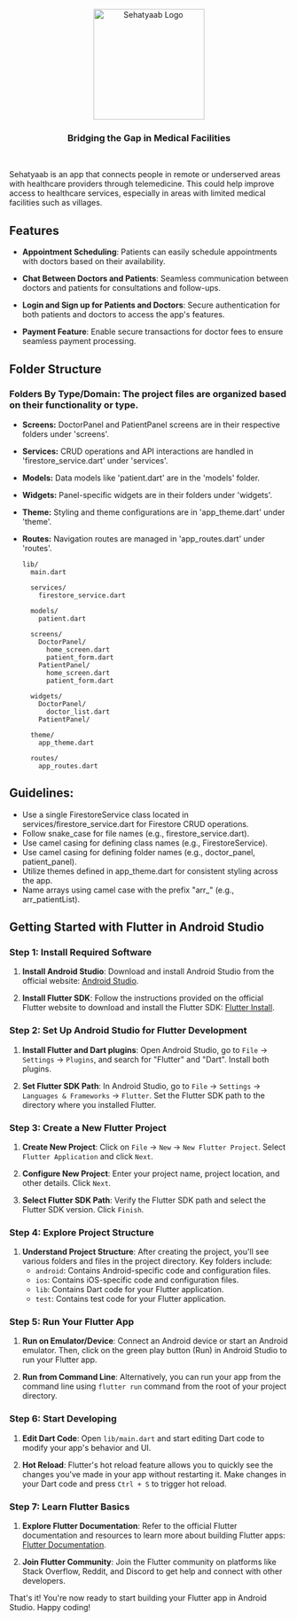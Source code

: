 

<p align="center">
  <img src="assets/images/sehatyaab-logo.png" alt="Sehatyaab Logo" width="200">
</p>

<h3 align="center">
 <b>Bridging the Gap in Medical Facilities</b> 
</h3>

<br/>

Sehatyaab is an app that connects people in remote or underserved areas with healthcare providers through telemedicine. This could help improve access to healthcare services, especially in areas with limited medical facilities such as villages.

## Features

- **Appointment Scheduling**: Patients can easily schedule appointments with doctors based on their availability.
  
- **Chat Between Doctors and Patients**: Seamless communication between doctors and patients for consultations and follow-ups.
  
- **Login and Sign up for Patients and Doctors**: Secure authentication for both patients and doctors to access the app's features.
  
- **Payment Feature**: Enable secure transactions for doctor fees to ensure seamless payment processing.

## Folder Structure

### Folders By Type/Domain: The project files are organized based on their functionality or type.
- **Screens:** DoctorPanel and PatientPanel screens are in their respective folders under 'screens'.
- **Services:** CRUD operations and API interactions are handled in 'firestore_service.dart' under 'services'.
- **Models:** Data models like 'patient.dart' are in the 'models' folder.
- **Widgets:** Panel-specific widgets are in their folders under 'widgets'.
- **Theme:** Styling and theme configurations are in 'app_theme.dart' under 'theme'.
- **Routes:** Navigation routes are managed in 'app_routes.dart' under 'routes'.

      lib/
        main.dart
      
        services/
          firestore_service.dart
      
        models/
          patient.dart
      
        screens/
          DoctorPanel/
            home_screen.dart
            patient_form.dart
          PatientPanel/
            home_screen.dart
            patient_form.dart
      
        widgets/
          DoctorPanel/
            doctor_list.dart
          PatientPanel/
      
        theme/
          app_theme.dart
      
        routes/
          app_routes.dart


## Guidelines:

- Use a single FirestoreService class located in services/firestore_service.dart for Firestore CRUD operations.
- Follow snake_case for file names (e.g., firestore_service.dart).
- Use camel casing for defining class names (e.g., FirestoreService).
- Use camel casing for defining folder names (e.g., doctor_panel, patient_panel).
- Utilize themes defined in app_theme.dart for consistent styling across the app.
- Name arrays using camel case with the prefix "arr_" (e.g., arr_patientList).

## Getting Started with Flutter in Android Studio

### Step 1: Install Required Software

1. **Install Android Studio**: Download and install Android Studio from the official website: [Android Studio](https://developer.android.com/studio).

2. **Install Flutter SDK**: Follow the instructions provided on the official Flutter website to download and install the Flutter SDK: [Flutter Install](https://flutter.dev/docs/get-started/install).

### Step 2: Set Up Android Studio for Flutter Development

1. **Install Flutter and Dart plugins**: Open Android Studio, go to `File` -> `Settings` -> `Plugins`, and search for "Flutter" and "Dart". Install both plugins.

2. **Set Flutter SDK Path**: In Android Studio, go to `File` -> `Settings` -> `Languages & Frameworks` -> `Flutter`. Set the Flutter SDK path to the directory where you installed Flutter.

### Step 3: Create a New Flutter Project

1. **Create New Project**: Click on `File` -> `New` -> `New Flutter Project`. Select `Flutter Application` and click `Next`.

2. **Configure New Project**: Enter your project name, project location, and other details. Click `Next`.

3. **Select Flutter SDK Path**: Verify the Flutter SDK path and select the Flutter SDK version. Click `Finish`.

### Step 4: Explore Project Structure

1. **Understand Project Structure**: After creating the project, you'll see various folders and files in the project directory. Key folders include:
   - `android`: Contains Android-specific code and configuration files.
   - `ios`: Contains iOS-specific code and configuration files.
   - `lib`: Contains Dart code for your Flutter application.
   - `test`: Contains test code for your Flutter application.

### Step 5: Run Your Flutter App

1. **Run on Emulator/Device**: Connect an Android device or start an Android emulator. Then, click on the green play button (Run) in Android Studio to run your Flutter app.

2. **Run from Command Line**: Alternatively, you can run your app from the command line using `flutter run` command from the root of your project directory.

### Step 6: Start Developing

1. **Edit Dart Code**: Open `lib/main.dart` and start editing Dart code to modify your app's behavior and UI.

2. **Hot Reload**: Flutter's hot reload feature allows you to quickly see the changes you've made in your app without restarting it. Make changes in your Dart code and press `Ctrl + S` to trigger hot reload.

### Step 7: Learn Flutter Basics

1. **Explore Flutter Documentation**: Refer to the official Flutter documentation and resources to learn more about building Flutter apps: [Flutter Documentation](https://flutter.dev/docs).

2. **Join Flutter Community**: Join the Flutter community on platforms like Stack Overflow, Reddit, and Discord to get help and connect with other developers.

That's it! You're now ready to start building your Flutter app in Android Studio. Happy coding!
